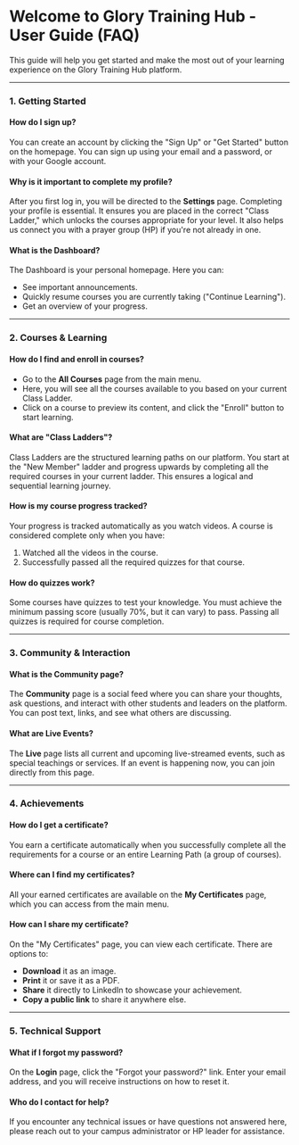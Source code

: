 
# Welcome to Glory Training Hub - User Guide (FAQ)

This guide will help you get started and make the most out of your learning experience on the Glory Training Hub platform.

---

### **1. Getting Started**

#### **How do I sign up?**
You can create an account by clicking the "Sign Up" or "Get Started" button on the homepage. You can sign up using your email and a password, or with your Google account.

#### **Why is it important to complete my profile?**
After you first log in, you will be directed to the **Settings** page. Completing your profile is essential. It ensures you are placed in the correct "Class Ladder," which unlocks the courses appropriate for your level. It also helps us connect you with a prayer group (HP) if you're not already in one.

#### **What is the Dashboard?**
The Dashboard is your personal homepage. Here you can:
- See important announcements.
- Quickly resume courses you are currently taking ("Continue Learning").
- Get an overview of your progress.

---

### **2. Courses & Learning**

#### **How do I find and enroll in courses?**
- Go to the **All Courses** page from the main menu.
- Here, you will see all the courses available to you based on your current Class Ladder.
- Click on a course to preview its content, and click the "Enroll" button to start learning.

#### **What are "Class Ladders"?**
Class Ladders are the structured learning paths on our platform. You start at the "New Member" ladder and progress upwards by completing all the required courses in your current ladder. This ensures a logical and sequential learning journey.

#### **How is my course progress tracked?**
Your progress is tracked automatically as you watch videos. A course is considered complete only when you have:
1.  Watched all the videos in the course.
2.  Successfully passed all the required quizzes for that course.

#### **How do quizzes work?**
Some courses have quizzes to test your knowledge. You must achieve the minimum passing score (usually 70%, but it can vary) to pass. Passing all quizzes is required for course completion.

---

### **3. Community & Interaction**

#### **What is the Community page?**
The **Community** page is a social feed where you can share your thoughts, ask questions, and interact with other students and leaders on the platform. You can post text, links, and see what others are discussing.

#### **What are Live Events?**
The **Live** page lists all current and upcoming live-streamed events, such as special teachings or services. If an event is happening now, you can join directly from this page.

---

### **4. Achievements**

#### **How do I get a certificate?**
You earn a certificate automatically when you successfully complete all the requirements for a course or an entire Learning Path (a group of courses).

#### **Where can I find my certificates?**
All your earned certificates are available on the **My Certificates** page, which you can access from the main menu.

#### **How can I share my certificate?**
On the "My Certificates" page, you can view each certificate. There are options to:
- **Download** it as an image.
- **Print** it or save it as a PDF.
- **Share** it directly to LinkedIn to showcase your achievement.
- **Copy a public link** to share it anywhere else.

---

### **5. Technical Support**

#### **What if I forgot my password?**
On the **Login** page, click the "Forgot your password?" link. Enter your email address, and you will receive instructions on how to reset it.

#### **Who do I contact for help?**
If you encounter any technical issues or have questions not answered here, please reach out to your campus administrator or HP leader for assistance.
